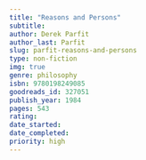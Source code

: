 ```yaml
---
title: "Reasons and Persons"
subtitle: 
author: Derek Parfit
author_last: Parfit
slug: parfit-reasons-and-persons
type: non-fiction
img: true
genre: philosophy
isbn: 9780198249085
goodreads_id: 327051
publish_year: 1984
pages: 543
rating: 
date_started:
date_completed:
priority: high
---
```

